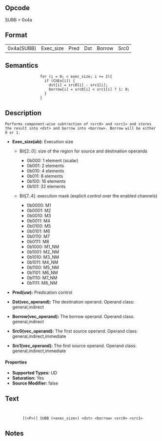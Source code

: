  

## Opcode

  SUBB = 0x4a

## Format

| | | | | | |
| --- | --- | --- | --- | --- | --- |
| 0x4a(SUBB) | Exec_size | Pred | Dst | Borrow | Src0 | Src1 |


## Semantics




                    for (i = 0; < exec_size; i += 2){
                      if (ChEn[i]) {
                        dst[i] = src0[i] - src1[i];
                        borrow[i] = src0[i] < src1[i] ? 1: 0;
                      }
                    }

## Description



    Performs component-wise subtraction of <src0> and <src1> and stores the result into <dst> and borrow into <borrow>. Borrow will be either 0 or 1.

- **Exec_size(ub):** Execution size
 
  - Bit[2..0]: size of the region for source and destination operands
 
    - 0b000:  1 element (scalar) 
    - 0b001:  2 elements 
    - 0b010:  4 elements 
    - 0b011:  8 elements 
    - 0b100:  16 elements 
    - 0b101:  32 elements 
  - Bit[7..4]: execution mask (explicit control over the enabled channels)
 
    - 0b0000:  M1 
    - 0b0001:  M2 
    - 0b0010:  M3 
    - 0b0011:  M4 
    - 0b0100:  M5 
    - 0b0101:  M6 
    - 0b0110:  M7 
    - 0b0111:  M8 
    - 0b1000:  M1_NM 
    - 0b1001:  M2_NM 
    - 0b1010:  M3_NM 
    - 0b1011:  M4_NM 
    - 0b1100:  M5_NM 
    - 0b1101:  M6_NM 
    - 0b1110:  M7_NM 
    - 0b1111:  M8_NM
- **Pred(uw):** Predication control

- **Dst(vec_operand):** The destination operand. Operand class: general,indirect

- **Borrow(vec_operand):** The borrow operand. Operand class: general,indirect

- **Src0(vec_operand):** The first source operand. Operand class: general,indirect,immediate

- **Src1(vec_operand):** The first source operand. Operand class: general,indirect,immediate

#### Properties
- **Supported Types:** UD 
- **Saturation:** Yes 
- **Source Modifier:** false 


## Text
```
    

		[(<P>)] SUBB (<exec_size>) <dst> <borrow> <src0> <src1>
```



## Notes


